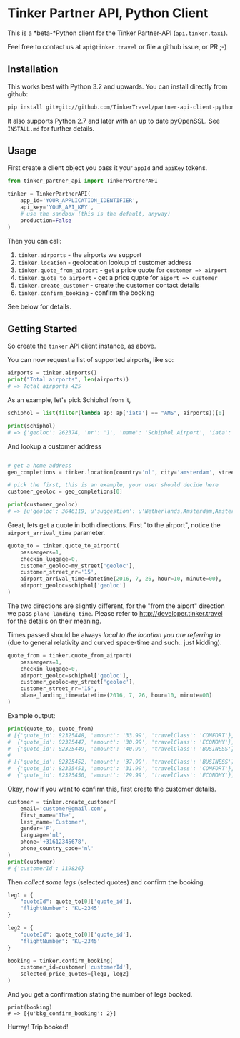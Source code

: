 # Tinker Partner API, Python Client

This is a *beta-*Python client for the Tinker Partner-API (`api.tinker.taxi`).

Feel free to contact us at `api@tinker.travel` or file a github issue, or PR ;-)

## Installation

This works best with Python 3.2 and upwards. You can install directly from github:

```sh
pip install git+git://github.com/TinkerTravel/partner-api-client-python
```

It also supports Python 2.7 and later with an up to date pyOpenSSL.
See `INSTALL.md` for further details.

## Usage

First create a client object you pass it your `appId` and `apiKey` tokens.

```python
from tinker_partner_api import TinkerPartnerAPI

tinker = TinkerPartnerAPI(
    app_id='YOUR_APPLICATION_IDENTIFIER',
    api_key='YOUR_API_KEY',
    # use the sandbox (this is the default, anyway)
    production=False
)
```

Then you can call:

1. `tinker.airports` - the airports we support
2. `tinker.location` - geolocation lookup of customer address
3. `tinker.quote_from_airport` - get a price quote for `customer => airport`
4. `tinker.quote_to_airport` - get a price qupte for `aiport => customer`
5. `tinker.create_customer` - create the customer contact details
6. `tinker.confirm_booking` - confirm the booking

See below for details.

## Getting Started

So create the `tinker` API client instance, as above.

You can now request a list of supported airports, like so:
 
```python
airports = tinker.airports()
print("Total airports", len(airports))
# => Total airports 425
```

As an example, let's pick Schiphol from it,

```python
schiphol = list(filter(lambda ap: ap['iata'] == "AMS", airports))[0]

print(schiphol)
# => {'geoloc': 262374, 'nr': '1', 'name': 'Schiphol Airport', 'iata': 'AMS'}
```

And lookup a customer address

```python

# get a home address
geo_completions = tinker.location(country='nl', city='amsterdam', street='nieuwezijds voorburgwal')

# pick the first, this is an example, your user should decide here
customer_geoloc = geo_completions[0]

print(customer_geoloc)
# => {u'geoloc': 3646119, u'suggestion': u'Netherlands,Amsterdam,Amsterdam,Nieuwezijds Voorburgwal'}
```

Great, lets get a quote in both directions. First "to the airport", notice the `airport_arrival_time` parameter.

```python
quote_to = tinker.quote_to_airport(
    passengers=1,
    checkin_luggage=0,
    customer_geoloc=my_street['geoloc'],
    customer_street_nr='15',
    airport_arrival_time=datetime(2016, 7, 26, hour=10, minute=00),
    airport_geoloc=schiphol['geoloc']
)
```

The two directions are slightly different, for the "from the aiport" direction
we pass `plane_landing_time`. Please refer to http://developer.tinker.travel
for the details on their meaning.

Times passed should be always *local to the location you are referring to*
(due to general relativity and curved space-time and such.. just kidding).

```python
quote_from = tinker.quote_from_airport(
    passengers=1,
    checkin_luggage=0,
    airport_geoloc=schiphol['geoloc'],
    customer_geoloc=my_street['geoloc'],
    customer_street_nr='15',
    plane_landing_time=datetime(2016, 7, 26, hour=10, minute=00)
)
```

Example output:

```python
print(quote_to, quote_from)
# [{'quote_id': 82325448, 'amount': '33.99', 'travelClass': 'COMFORT'},
#  {'quote_id': 82325447, 'amount': '30.99', 'travelClass': 'ECONOMY'},
#  {'quote_id': 82325449, 'amount': '40.99', 'travelClass': 'BUSINESS'}]
#
# [{'quote_id': 82325452, 'amount': '37.99', 'travelClass': 'BUSINESS'},
#  {'quote_id': 82325451, 'amount': '31.99', 'travelClass': 'COMFORT'},
#  {'quote_id': 82325450, 'amount': '29.99', 'travelClass': 'ECONOMY'}]
```


Okay, now if you want to confirm this, first create the customer details.

```python
customer = tinker.create_customer(
    email='customer@gmail.com',
    first_name='The',
    last_name='Customer',
    gender='F',
    language='nl',
    phone='+31612345678',
    phone_country_code='nl'
)
print(customer)
# {'customerId': 119826}
```

Then *collect some legs* (selected quotes) and confirm the booking.

```python
leg1 = {
    "quoteId": quote_to[0]['quote_id'],
    "flightNumber": 'KL-2345'
}

leg2 = {
    "quoteId": quote_to[0]['quote_id'],
    "flightNumber": 'KL-2345'
}

booking = tinker.confirm_booking(
    customer_id=customer['customerId'],
    selected_price_quotes=[leg1, leg2]
)
```

And you get a confirmation stating the number of legs booked.

```
print(booking)
# => [{u'bkg_confirm_booking': 2}]
```

Hurray! Trip booked!
